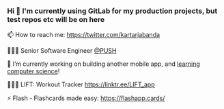 ### Hi 👋 I'm currently using GitLab for my production projects, but test repos etc will be on here

📫 How to reach me: https://twitter.com/kartarjabanda

<!--
**ksinghj/ksinghj** is a ✨ _special_ ✨ repository because its `README.md` (this file) appears on your GitHub profile.

Here are some ideas to get you started:

- 🔭 I’m currently working on ...
- 🌱 I’m currently learning ...
- 👯 I’m looking to collaborate on ...
- 🤔 I’m looking for help with ...
- 💬 Ask me about ...
- 📫 How to reach me: ...
- 😄 Pronouns: ...
- ⚡ Fun fact: ...
-->

💁🏽‍♀️ Senior Software Engineer [@PUSH](https://www.pushapp.co.uk/)

🔭 I’m currently working on building another mobile app, and [learning computer science](https://teachyourselfcs.com/)!

🏋🏽‍♂️ LIFT: Workout Tracker https://linktr.ee/LIFT_app

⚡️ Flash - Flashcards made easy: https://flashapp.cards/
